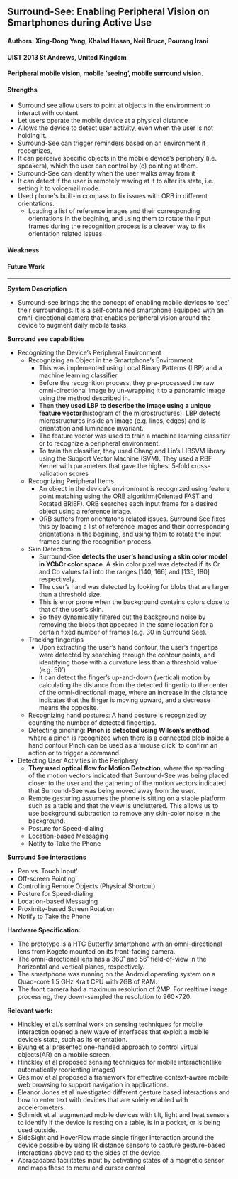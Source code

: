 ## Surround-See: Enabling Peripheral Vision on Smartphones during Active Use

#### Authors: Xing-Dong Yang, Khalad Hasan, Neil Bruce, Pourang Irani
#### UIST 2013 St Andrews, United Kingdom
#### Peripheral mobile vision, mobile ‘seeing’, mobile surround vision.

#### Strengths
- Surround see allow users to point at objects in the environment to interact with content
- Let users operate the mobile device at a physical distance 
- Allows the device to detect user activity, even when the user is not holding it.
- Surround-See can trigger reminders based on an environment it recognizes,
- It can perceive specific objects in the mobile device’s periphery (i.e. speakers), which the user can control by (c) pointing at them. 
- Surround-See can identify when the user walks away from it
- It can detect if the user is remotely waving at it to alter its state, i.e. setting it to voicemail mode.
- Used phone's built-in compass to fix issues with ORB in different orientations. 
  - Loading a list of reference images and their corresponding orientations in the begining, and using them to rotate the input frames during the recognition process is a cleaver way to fix orientation related issues.

#### Weakness
#### Future Work
---
**System Description**
- Surround-see brings the the concept of enabling mobile devices to ‘see’ their surroundings. It is a self-contained smartphone equipped with an omni-directional camera that enables peripheral vision around the device to augment daily mobile tasks.

**Surround see capabilities**
- Recognizing the Device’s Peripheral Environment
  - Recognizing an Object in the Smartphone’s Environment
    - This was implemented using Local Binary Patterns (LBP) and a machine learning classifier.
    - Before the recognition process, they pre-processed the raw omni-directional image by un-wrapping it to a panoramic image using the method described in.
    - Then **they used LBP to describe the image using a unique feature vector**(histogram of the microstructures). LBP detects microstructures inside an image (e.g. lines, edges) and is orientation and luminance invariant.
    - The feature vector was used to train a machine learning classifier or to recognize a peripheral environment.
    - To train the classifier, they used Chang and Lin’s LIBSVM library using the Support Vector Machine (SVM). They used a RBF Kernel with parameters that gave the highest 5-fold cross-validation scores
  - Recognizing Peripheral Items
    - An object in the device’s environment is recognized using feature point matching using the ORB algorithm(Oriented FAST and Rotated BRIEF). ORB searches each input frame for a desired object using a reference image.
    - ORB suffers from orientatons related issues. Surround See fixes this by loading a list of reference images and their corresponding orientations in the begining, and using them to rotate the input frames during the recognition process.
  - Skin Detection
    - Surround-See **detects the user’s hand using a skin color model in YCbCr color space**. A skin color pixel was detected if its Cr and Cb values fall into the ranges [140, 166] and [135, 180] respectively.
    - The user’s hand was detected by looking for blobs that are larger than a threshold size.
    - This is error prone when the background contains colors close to that of the user’s skin. 
    - So they dynamically filtered out the background noise by removing the blobs that appeared in the same location for a certain fixed number of frames (e.g. 30 in Surround See).
  - Tracking fingertips
    - Upon extracting the user’s hand contour, the user’s fingertips were detected by searching through the contour points, and identifying those with a curvature less than a threshold value (e.g. 50˚)
    - It can detect the finger’s up-and-down (vertical) motion by calculating the distance from the detected fingertip to the center of the omni-directional image, where an increase in the distance indicates that the finger is moving upward, and a decrease means the opposite.
  - Recognizing hand postures: A hand posture is recognized by counting the number of detected fingertips.
  - Detecting pinching: **Pinch is detected using Wilson’s method**, where a pinch is recognized when there is a connected blob inside a hand contour Pinch can be used as a ‘mouse click’ to confirm an action or to trigger a command.
- Detecting User Activities in the Periphery
  - **They used  optical flow for Motion Detection**, where the spreading of the motion vectors indicated that Surround-See was being placed closer to the user and the gathering of the motion vectors indicated that Surround-See was being moved away from the user.
  - Remote gesturing assumes the phone is sitting on a stable platform such as a table and that the view is uncluttered. This allows us to use background subtraction to remove any skin-color noise in the background.
  - Posture for Speed-dialing
  - Location-based Messaging
  - Notify to Take the Phone

**Surround See interactions**
- Pen vs. Touch Input'
- Off-screen Pointing'
- Controlling Remote Objects (Physical Shortcut)
- Posture for Speed-dialing
- Location-based Messaging
- Proximity-based Screen Rotation
- Notify to Take the Phone

**Hardware Specification:**
- The prototype is a HTC Butterfly smartphone with an omni-directional lens from Kogeto mounted on its front-facing camera.
- The omni-directional lens has a 360˚ and 56˚ field-of-view in the horizontal and vertical planes, respectively.
- The smartphone was running on the Android operating system on a Quad-core 1.5 GHz Krait CPU with 2GB of RAM.
- The front camera had a maximum resolution of 2MP. For realtime image processing, they down-sampled the resolution to 960×720. 

**Relevant work:**
- Hinckley et al.’s seminal work on sensing techniques for mobile interaction opened a new wave of interfaces that exploit a mobile device’s state, such as its orientation.
- Byung et al presented one-handed approach to control virtual objects(AR) on a mobile screen,
- Hinckley et al proposed sensing techniques for mobile interaction(like automatically reorienting images)
- Gasimov et al proposed a framework for effective context-aware mobile web browsing to support navigation in applications.
- Eleanor Jones et al investigated different gesture based interactions and how to enter text with devices that are solely enabled with accelerometers.
- Schmidt et al. augmented mobile devices with tilt, light and heat sensors to identify if the device is resting on a table, is in a pocket, or is being used outside.
- SideSight and HoverFlow made single finger interaction around the device possible by using IR distance sensors to capture gesture-based interactions above and to the sides of the device.
- Abracadabra facilitates input by activating states of a magnetic sensor and maps these to menu and cursor control
